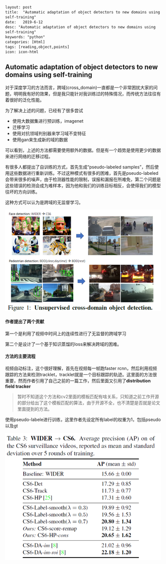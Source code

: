 ```
layout: post
title:  "Automatic adaptation of object detectors to new domains using self-training"
date:   2019-6-12
desc: "Automatic adaptation of object detectors to new domains using self-training"
keywords: "python"
categories: [Html]
tags: [reading,object,points]
icon: icon-html
```

## Automatic adaptation of object detectors to new domains using self-training

对于深度学习的方法而言，跨域(cross_domain)一直都是一个非常困扰大家的问题，明明我有好的效果，但是我只能针对我训练过的特殊情况，而传统方法往往有着很好的泛化性能。

为了解决上述的问题，已经有了很多尝试

- 使用大数据集进行预训练，imagenet
- 迁移学习
- 使用对抗领域判别器来学习域不变特征
- 使用gan来生成新的域的数据

可以看到，上述的方法都需要使用额外的数据。但是有一个趋势是使用更少的数据来进行网络的迁移过程。

有很多人都提出了自训练的方式，首先生成“pseudo-labeled samples”，然后使用这些数据进行重新训练。不过这种模式有很多的困难，首先是pseudo-labeled会带来很多的噪声，由于检测器性能的限制，误报和漏报在所难免，第二个问题是这些错误的检测会成为难样本，因为他和我们的训练目标相反，会使得我们的模型往坏的方向训练。

这种方式可以认为是跨域的无监督学习。

![1561511799347](../assets/img/1561511799347.png)

#### 作者提出了两个贡献

第一个是利用了视频中时间上的连续性进行了无监督的跨域学习

第二个是设计了一个基于知识蒸馏的loss来解决跨域的困难。

#### 方法的主要流程

视频自动标注，这个很好理解，首先在视频每一帧跑faster rcnn，然后利用视频跟踪的方法来检测tracklet，tracklet就是一个目标跟踪的轨迹。这里面的方法很重要，然而作者引用了自己之前的一篇工作，然后里面又引用了**distribution field tracker**

> 暂时不知道这个方法和cv2里面的模板匹配有啥关系，只知道之前工作开源的部分给出了这个模板匹配的算法，由于开源不全，也不清楚是否就是论文里面提到的方法。

使用pseudo-labele进行训练，这里作者先设定所有label的权重为1，包括pseudo以及gt

![1561556316970](../assets/img/1561556316970.png)